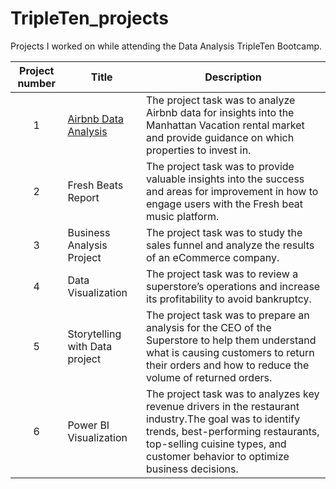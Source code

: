 # TripleTen_projects
Projects I worked on while attending the Data Analysis TripleTen Bootcamp.


| Project number | Title | Description |
| :-----------: | ----------- |----------- |
| 1 | [Airbnb Data Analysis]([url](https://github.com/JeremyG912/Data_projects_TripleTen/blob/main/Airbnb%20Data%20Analysis%20Project.xlsx))| The project task was to analyze Airbnb data for insights into the Manhattan Vacation rental market and provide guidance on which properties to invest in.|
| 2 | Fresh Beats Report | The project task was to provide valuable insights into the success and areas for improvement in how to engage users with the Fresh beat music platform.|
| 3 | Business Analysis Project | The project task was to study the sales funnel and analyze the results of an eCommerce company. |
| 4 | Data Visualization | The project task was to review a superstore’s operations and increase its profitability to avoid bankruptcy. |
| 5 | Storytelling with Data project | The project task was to prepare an analysis for the CEO of the Superstore to help them understand what is causing customers to return their orders and how to reduce the volume of returned orders. |
| 6 | Power BI Visualization | The project task was to analyzes key revenue drivers in the restaurant industry.The goal was to identify trends, best-performing restaurants, top-selling cuisine types, and customer behavior to optimize business decisions. |
